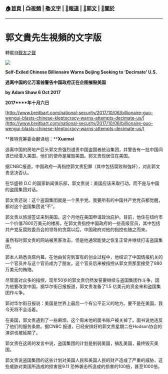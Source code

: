 ###  [:house:首頁](https://github.com/ourhimalayas/home) | [:tv:視頻](https://github.com/ourhimalayas/videos) | [:books:文字](https://github.com/ourhimalayas/txt) | [:newspaper:報道](https://github.com/ourhimalayas/news) | [:eagle:郭文](https://github.com/ourhimalayas/guomedia) | [:pray:關於](https://github.com/ourhimalayas/home/tree/master/about)
---
# 郭文貴先生視頻的文字版
轉載自[戰友之聲](http://littleantvoice.blogspot.com)

[![](https://3.bp.blogspot.com/-4XCILZ60a90/WdmyRoH__QI/AAAAAAAAAqI/XU4xYLTeJlkVroYJZodhajRl6Pk3wCPZgCLcBGAs/s320/3.PNG)](https://3.bp.blogspot.com/-4XCILZ60a90/WdmyRoH__QI/AAAAAAAAAqI/XU4xYLTeJlkVroYJZodhajRl6Pk3wCPZgCLcBGAs/s1600/3.PNG)







**Self-Exiled Chinese Billionaire Warns Beijing Seeking to ‘Decimate’ U.S.**

**逃离中国的亿万富翁警告中国政府正在企图摧毁美国**

**by Adam Shaw 6 Oct 2017**

**2017****年十月六日**

[http://www.breitbart.com/national-security/2017/10/06/billionaire-guo-wengui-blasts-chinese-kleptocracy-warns-attempts-decimate-us/](http://www.breitbart.com/national-security/2017/10/06/billionaire-guo-wengui-blasts-chinese-kleptocracy-warns-attempts-decimate-us/)



**推特党筹委会翻译组：****Xuemei**





逃离中国的房地产巨头郭文贵强烈谴责中国盗国者统治集团，并警告有一批中国间谍已经潜入美国，他们的使命是摧毁美国。郭文贵现居住在美国。



据CNBC报道，中国政府一再指控郭文贵犯罪（其中包括腐败和強奸），对此郭文贵坚决否认。



在华盛顿 D.C 的国家新闻俱乐部，郭文贵说：美国应该釆取行动，而不是与中国的盗国集团对话。



郭文贵还说：这个盗国集团就是一个黑手党。我要所有的中国共产党党员都觉醒，都对这个盗国集团说“不”。



郭文贵以旅游签证来到美国，这个月他在美国申请政治庇护。目前，他住在纽约市一个价值7800万美元的楼房。在郭文贵指控中国政府的一些高级官员，其中包括共产党反腐败委员会的领导的贪腐以后，中国政府对他的指控也随之而来。



虽然有时郭文贵的网站被黑客攻击，但是他通常能使之恢复正常并继续打击盗国集团。



郭本人熟悉贪腐内幕。在他由贫穷到富有的创业过程中，他结识了中国情报机关的一个官员并与这个官员成为了朋友。这个官员后来被指控从郭文贵那里接受了880万美元的贿赂。



尽管面对众多的指控，现年50岁的郭文贵仍然发誓要继续与盗国集团作斗争，因为他要改变中国。据华尔街日报报道，郭文贵准备了1.5 亿美元的资金来和盗国集团作斗争。



郭对华尔街日报说：美国是世界上最后一个有公平正义的地方。要不是在美国，我今天将不会活着。



在美国，郭文贵遇到了一些麻烦。这个周末他的面书账户被关掉了。面书说他违反了他们的服务条款。据CNBC 报道，已经安排好的郭文贵星期二在Hodson协会的演讲也被延期了。



郭文贵在这周的发言中说，盗国集团的计划是削弱美国，搞乱美国，最终毁灭美国。



郭文贵说盗国集团的这些计划对美国人民和美国人民的财产造成了严重的威胁，这些威胁对美国所造成的损害是9.11 恐怖袭击所造成的损害的100倍，甚至1000倍。



<u></u><sub></sub><sup></sup><strike></strike>